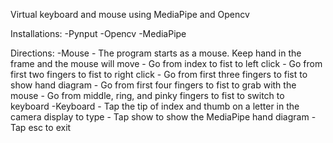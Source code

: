Virtual keyboard and mouse using MediaPipe and Opencv

Installations:
  -Pynput
  -Opencv
  -MediaPipe

Directions:
  -Mouse
    - The program starts as a mouse. Keep hand in the frame and the mouse will move
    - Go from index to fist to left click
    - Go from first two fingers to fist to right click
    - Go from first three fingers to fist to show hand diagram
    - Go from first four fingers to fist to grab with the mouse
    - Go from middle, ring, and pinky fingers to fist to switch to keyboard
  -Keyboard
    - Tap the tip of index and thumb on a letter in the camera display to type
    - Tap show to show the MediaPipe hand diagram
    - Tap esc to exit
